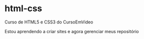 # html-css
Curso de HTML5 e CSS3 do CursoEmVideo

Estou aprendendo a criar sites e agora gerenciar meus repositório